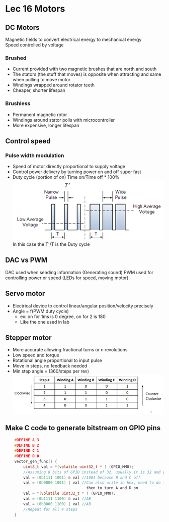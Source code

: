 # Lec 16 Motors

## DC Motors
Magnetic fields to convert electrical energy to mechanical energy \
Speed controlled by voltage

### Brushed
- Current provided with two magnetic brushes that are north and south
- The stators (the stuff that moves) is opposite when attracting and same when pulling to move motor
- Windings wrapped around rotator teeth
- Cheaper, shorter lifespan
### Brushless
* Permanent magnetic rotor
* Windings around stator polls with microcontroller 
* More expensive, longer lifespan

## Control speed

### Pulse width modulation
- Speed of motor directly proportional to supply voltage
- Control power delivery by turning power on and off super fast
- Duty cycle (portion of on) Time on/Time off * 100%
![Alt text](image-36.png)
In this case the T'/T is the Duty cycle

## DAC vs PWM
DAC used when sending information (Generating sound)
PWM used for controlling power or speed (LEDs for speed, moving motor)


## Servo motor
- Electrical device to control linear/angular position/velocity precisely
- Angle = f(PWM duty cycle)
    - ex: on for 1ms is 0 degree, on for 2 is 180
    - Like the one used in lab


## Stepper motor
- More accurate allowing fractional turns or n revolutions
- Low speed and torque
- Rotational angle proportional to input pulse
- Move in steps, no feedback needed
- Min step angle = (360/steps per rev)
![Alt text](image-19.png)


## Make C code to generate bitstream on GPIO pins
```c
    #DEFINE A 3
    #DEFINE B 2
    #DEFINE C 1
    #DEFINE D 0
    vector_gen_func() {
        uint8_t val = *(volatile uint32_t * ) (GPIO_MMO); 
        //Assuming 8 bits of GPIO instead of 32, usually it is 32 and you you would need 28 ones instead of 4
        val = (0b1111 1001) & val //1001 because B and C off
        val = (0b0000 1001) | val //Can also write in hex, need to do twice to first turn B and C off and
                                    then to turn A and D on 
        val = *(volatile uint32_t * ) (GPIO_MMO); 
        val = (0b1111 1100) & val //AB
        val = (0b0000 1100) | val //AB
        //Repeat for all 4 steps 
    }
```